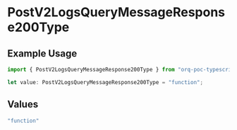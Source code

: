 # PostV2LogsQueryMessageResponse200Type

## Example Usage

```typescript
import { PostV2LogsQueryMessageResponse200Type } from "orq-poc-typescript-multi-env-version/models/operations";

let value: PostV2LogsQueryMessageResponse200Type = "function";
```

## Values

```typescript
"function"
```